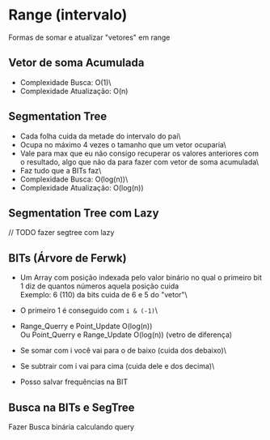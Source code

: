 # Range (intervalo)
Formas de somar e atualizar "vetores" em range

## Vetor de soma Acumulada
- Complexidade Busca: O(1)\
- Complexidade Atualização: O(n)

## Segmentation Tree
- Cada folha cuida da metade do intervalo do pai\
- Ocupa no máximo 4 vezes o tamanho que um vetor ocuparia\
- Vale para max que eu não consigo recuperar os valores anteriores com o resultado, algo que não da para fazer com vetor de soma acumulada\
- Faz tudo que a BITs faz\
- Complexidade Busca: O(log(n))\
- Complexidade Atualização: O(log(n))

## Segmentation Tree com Lazy
// TODO fazer segtree com lazy

## BITs (Árvore de Ferwk)
- Um Array com posição indexada pelo valor binário no qual o primeiro bit 1 diz de quantos números aquela posição cuida\
Exemplo: 6 (110) da bits cuida de 6 e 5 do "vetor"\
- O primeiro 1 é conseguido com `i & (-1)`\
- Range_Querry e Point_Update O(log(n))\
Ou Point_Querry e Range_Update O(log(n)) (vetro de diferença)


- Se somar com i você vai para o de baixo (cuida dos debaixo)\
- Se subtrair com i vai para cima (cuida dele e dos decima)\
- Posso salvar frequências na BIT

## Busca na BITs e SegTree
Fazer Busca binária calculando query
